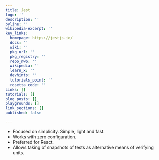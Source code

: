 ```yaml
---
title: Jest
logo: ''
description: ''
byline: ''
wikipedia-excerpt: ''
key_links:
  homepage: https://jestjs.io/
  docs: ''
  wiki: ''
  pkg_url: ''
  pkg_registry: ''
  repo_nwo: ''
  wikipedia: ''
  learn_x: ''
  devhints: ''
  tutorials_point: ''
  rosetta_code: ''
Links: []
tutorials: []
blog_posts: []
playgrounds: []
link_sections: []
published: false

---
```

- Focused on simplicity. Simple, light and fast.
- Works with zero configuration.
- Preferred for React.
- Allows taking of snapshots of tests as alternative means of verifying units.
